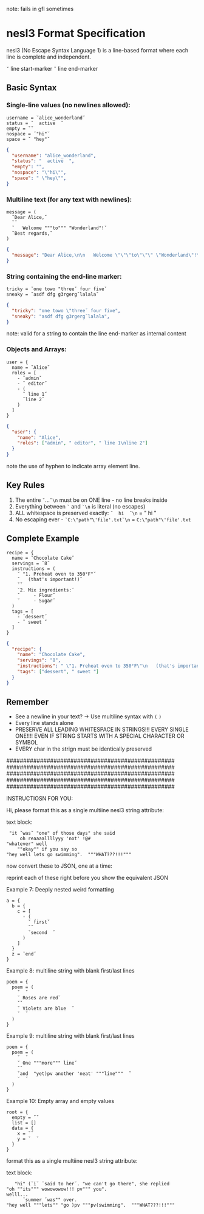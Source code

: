 note: fails in gfl sometimes

# nesl3 Format Specification

nesl3 (No Escape Syntax Language 1) is a line-based format where each line is complete and independent.

`˘` line start-marker
`˘` line end-marker

## Basic Syntax

### Single-line values (no newlines allowed):
```
username = ˘alice_wonderland˘
status = ˘  active  ˘
empty = ˘˘
nospace = ˘"hi"˘
space = ˘ "hey"˘
```
```json
{
  "username": "alice_wonderland",
  "status": "  active  ",
  "empty": "",
  "nospace": "\"hi\"",
  "space": " \"hey\"",
}
```

### Multiline text (for any text with newlines):
```
message = (
  ˘Dear Alice,˘
  ˘˘
  ˘   Welcome """to""" "Wonderland"!˘
  ˘Best regards,˘
)
```
```json
{
  "message": "Dear Alice,\n\n   Welcome \"\"\"to\"\"\" \"Wonderland\"!\nBest regards,"
}
```

### String containing the end-line marker:
```
tricky = ˘one towo "three˘ four five˘
sneaky = ˘asdf dfg g3rgerg˘lalala˘
```
```json
{
  "tricky": "one towo \"three˘ four five",
  "sneaky": "asdf dfg g3rgerg˘lalala",
}
```

note: valid for a string to contain the line end-marker as internal content

### Objects and Arrays:
```
user = {
  name = ˘Alice˘
  roles = [
    - ˘admin˘
    - ˘ editor˘
    - (
      ˘ line 1˘
      ˘line 2˘
    )
  ]
}
```
```json
{
  "user": {
    "name": "Alice",
    "roles": ["admin", " editor", " line 1\nline 2"]
  }
}
```
note the use of hyphen to indicate array element line. 

## Key Rules

1. The entire `˘`...`˘\n` must be on ONE line - no line breaks inside
2. Everything between `˘` and `˘\n` is literal (no escapes)
3. ALL whitespace is preserved exactly: `˘  hi  ˘\n` = "  hi  "
5. No escaping ever - `˘C:\"path"\'file'.txt˘\n` = `C:\"path"\'file'.txt`

## Complete Example

```
recipe = {
  name = ˘Chocolate Cake˘
  servings = ˘8˘
  instructions = (
    ˘ "1. Preheat oven to 350°F"˘
    ˘   (that's important!)˘
    ˘˘
    ˘2. Mix ingredients:˘
    ˘     - Flour˘
    ˘     - Sugar˘
  )
  tags = [
    - ˘dessert˘
    - ˘ sweet ˘
  ]
}
```
```json
{
  "recipe": {
    "name": "Chocolate Cake",
    "servings": "8",
    "instructions": " \"1. Preheat oven to 350°F\"\n   (that's important!)\n\n2. Mix ingredients:\n     - Flour\n     - Sugar",
    "tags": ["dessert", " sweet "]
  }
}
```

## Remember
- See a newline in your text? → Use multiline syntax with `(` `)`
- Every line stands alone
- PRESERVE ALL LEADING WHITESPACE IN STRINGS!!! EVERY SINGLE ONE!!!! EVEN IF STRING STARTS WITH A SPECIAL CHARACTER OR SYMBOL
- EVERY char in the strign must be identically preserved




##################################################
##################################################
##################################################
##################################################
##################################################


INSTRUCTIOSN FOR YOU:

Hi, please format this as a single multiine nesl3 string attribute:

text block:
```
 "it ˘was˘ "one" of those days" she said 
     oh reaaaallllyyy 'not' !@#
"whatever" well
    ""okay"" if you say so
"hey well lets go swimming".  """WHAT???!!!"""
```

now convert these to JSON, one at a time:

reprint each of these right before you show the equivalent JSON

Example 7: Deeply nested weird formatting
```
a = {
  b = {
    c = [
      - (
        ˘ first˘
        ˘˘
        ˘second  ˘
      )
    ]
  }
  z = ˘end˘
}
```

Example 8: multiline string with blank first/last lines
```
poem = {
  poem = (
    ˘  ˘
    ˘ Roses are red˘
    ˘˘
    ˘ Violets are blue  ˘
    ˘  ˘
  )
}
```

Example 9: multiline string with blank first/last lines
```
poem = {
  poem = (
    ˘  ˘
    ˘ One """more""" line˘
    ˘˘
    ˘and  "yet)pv another 'neat' """line"""  ˘
    ˘  ˘
  )
}
```

Example 10: Empty array and empty values
```
root = {
  empty = ˘˘
  list = []
  data = {
    x = ˘˘
    y = ˘  ˘
  }
}
```

 format this as a single multiine nesl3 string attribute:

text block:
```
   "hi" (˘i˘ ˘said to her˘. "we can't go there", she replied 
"oh ""its""" wowowowow!!! pv""" you". 
welll...
      ˘summer ˘was"" over.
"hey well """lets"" "go )pv """pv(swimming".  """WHAT???!!!"""
```
